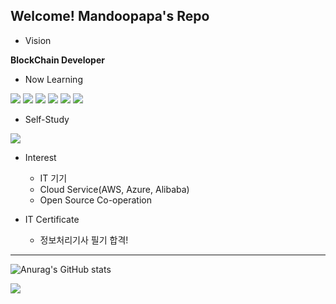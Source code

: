 ## Welcome! Mandoopapa's Repo

- Vision

**BlockChain Developer**

- Now Learning

<img src="https://img.shields.io/badge/-GO%20LANG-00ADD8?style=flat-square&logo=Go&logoColor=white"/> <img src="https://img.shields.io/badge/-Hyperledger%20Fabric-red?style=flat-square&logo=Hyperledger&logoColor=black"/> <img src="https://img.shields.io/badge/-Python-3776AB?style=flat-square&logo=python&logoColor=white"/>  <img src="https://img.shields.io/badge/-Pandas-150458?style=flat-square&logo=pandas&logoColor=white"/> <img src="https://img.shields.io/badge/-PHP-grey?style=flat-square&logo=php&logoColor=white"/> <img src="https://img.shields.io/badge/-MySQL-orange?style=flat-square&logo=mysql&logoColor=black"/> 
- Self-Study

<img src="https://img.shields.io/badge/-AWS-yellow?style=flat-square&logo=Amazon aws&logoColor=black"/>


- Interest

  - IT 기기
  - Cloud Service(AWS, Azure, Alibaba)
  - Open Source Co-operation

- IT Certificate
  - 정보처리기사 필기 합격!

***

![Anurag's GitHub stats](https://github-readme-stats.vercel.app/api?username=mandoopapa&show_icons=true&theme=react&count_private=true)

<img src="https://img.shields.io/badge/-remonytea@gmail.com-EA4335?style=flat-square&logo=gmail&logoColor=white"/>
